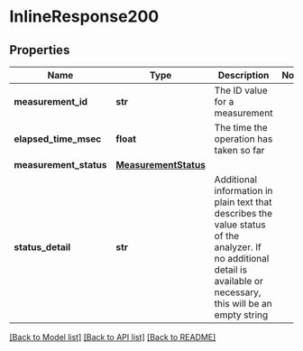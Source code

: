 # InlineResponse200


## Properties
Name | Type | Description | Notes
------------ | ------------- | ------------- | -------------
**measurement_id** | **str** | The ID value for a measurement | 
**elapsed_time_msec** | **float** | The time the operation has taken so far | 
**measurement_status** | [**MeasurementStatus**](MeasurementStatus.md) |  | 
**status_detail** | **str** | Additional information in plain text that describes the value status of the analyzer.  If no additional detail is available or necessary, this will be an empty string | 

[[Back to Model list]](../README.md#documentation-for-models) [[Back to API list]](../README.md#documentation-for-api-endpoints) [[Back to README]](../README.md)


